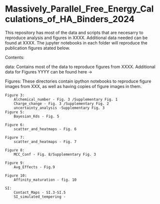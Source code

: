 # Massively_Parallel_Free_Energy_Calculations_of_HA_Binders_2024
This repository has most of the data and scripts that are necesarry to reproduce analysis and figures in XXXX. Additional data needed can be found at XXXX. The jupyter notebooks in each folder will reproduce the publication figures atated below.

Contents:

data: Contains most of the data to reproduce figures from XXXX. Additional data for Figures YYYY can be found here ->

Figures: These directories contain ipython notebooks to reproduce figure images from XXX, as well as having copies of figure images in them.

    Figure 3:
        Alchemical_number - Fig. 3 /Supplementary Fig. 1 
        Charge_change - Fig. 3 /Supplementary Fig. 2 
        uncertainty_analysis -Supplementary Fig. 3 
    Figure 5:
        Bayesian_Kds - Fig. 5
    
    Figure 6:
        scatter_and_heatmaps - Fig. 6

    Figure 7:
        scatter_and_heatmaps - Fig. 7

    Figure 8:
        MCC_Conf - Fig. 8/Supplementary Fig. 3

    Figure 9:
        Avg_Effects - Fig.9

    Figure 10:
        Affinity_maturation - fig. 10

    SI:
        Contact_Maps - SI.3-SI.5
        SI_simulated_tempering - 
